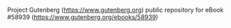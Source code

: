 Project Gutenberg (https://www.gutenberg.org) public repository for
eBook #58939 (https://www.gutenberg.org/ebooks/58939)
